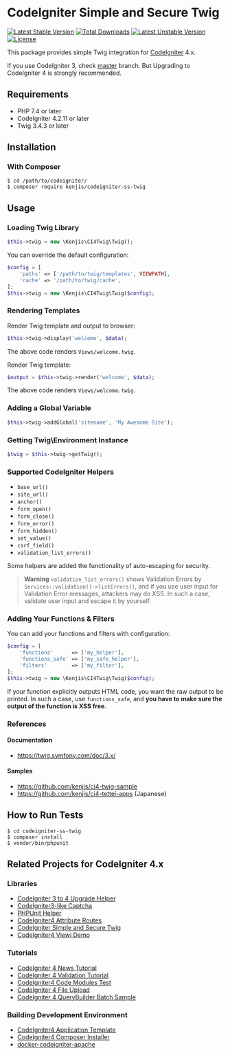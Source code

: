# CodeIgniter Simple and Secure Twig

[![Latest Stable Version](https://poser.pugx.org/kenjis/codeigniter-ss-twig/v/stable)](https://packagist.org/packages/kenjis/codeigniter-ss-twig) [![Total Downloads](https://poser.pugx.org/kenjis/codeigniter-ss-twig/downloads)](https://packagist.org/packages/kenjis/codeigniter-ss-twig) [![Latest Unstable Version](https://poser.pugx.org/kenjis/codeigniter-ss-twig/v/unstable)](https://packagist.org/packages/kenjis/codeigniter-ss-twig) [![License](https://poser.pugx.org/kenjis/codeigniter-ss-twig/license)](https://packagist.org/packages/kenjis/codeigniter-ss-twig)

This package provides simple Twig integration for [CodeIgniter](https://github.com/codeigniter4/CodeIgniter4) 4.x.

If you use CodeIgniter 3, check [master](https://github.com/kenjis/codeigniter-ss-twig/tree/master) branch. But Upgrading to CodeIgniter
4 is strongly recommended.

## Requirements

* PHP 7.4 or later
* CodeIgniter 4.2.11 or later
* Twig 3.4.3 or later

## Installation

### With Composer

~~~
$ cd /path/to/codeigniter/
$ composer require kenjis/codeigniter-ss-twig
~~~

## Usage

### Loading Twig Library

~~~php
$this->twig = new \Kenjis\CI4Twig\Twig();
~~~

You can override the default configuration:

~~~php
$config = [
    'paths' => ['/path/to/twig/templates', VIEWPATH],
    'cache' => '/path/to/twig/cache',
];
$this->twig = new \Kenjis\CI4Twig\Twig($config);
~~~

### Rendering Templates

Render Twig template and output to browser:

~~~php
$this->twig->display('welcome', $data);
~~~

The above code renders `Views/welcome.twig`.

Render Twig template:

~~~php
$output = $this->twig->render('welcome', $data);
~~~

The above code renders `Views/welcome.twig`.

### Adding a Global Variable

~~~php
$this->twig->addGlobal('sitename', 'My Awesome Site');
~~~

### Getting Twig\Environment Instance

~~~php
$twig = $this->twig->getTwig();
~~~

### Supported CodeIgniter Helpers

* `base_url()`
* `site_url()`
* `anchor()`
* `form_open()`
* `form_close()`
* `form_error()`
* `form_hidden()`
* `set_value()`
* `csrf_field()`
* `validation_list_errors()`

Some helpers are added the functionality of auto-escaping for security.

> **Warning**
> `validation_list_errors()` shows Validation Errors by `Services::validation()->listErrors()`,
> and if you use user input for Validation Error messages, attackers may do XSS.
> In such a case, validate user input and escape it by yourself.

### Adding Your Functions & Filters

You can add your functions and filters with configuration:

~~~php
$config = [
    'functions'      => ['my_helper'],
    'functions_safe' => ['my_safe_helper'],
    'filters'        => ['my_filter'],
];
$this->twig = new \Kenjis\CI4Twig\Twig($config);
~~~

If your function explicitly outputs HTML code, you want the raw output to be printed.
In such a case, use `functions_safe`, and **you have to make sure the output of
the function is XSS free**.

### References

#### Documentation

* https://twig.symfony.com/doc/3.x/

#### Samples

* https://github.com/kenjis/ci4-twig-sample
* https://github.com/kenjis/ci4-tettei-apps (Japanese)

## How to Run Tests

~~~
$ cd codeigniter-ss-twig
$ composer install
$ vendor/bin/phpunit
~~~

## Related Projects for CodeIgniter 4.x

### Libraries

- [CodeIgniter 3 to 4 Upgrade Helper](https://github.com/kenjis/ci3-to-4-upgrade-helper)
- [CodeIgniter3-like Captcha](https://github.com/kenjis/ci3-like-captcha)
- [PHPUnit Helper](https://github.com/kenjis/phpunit-helper)
- [CodeIgniter4 Attribute Routes](https://github.com/kenjis/ci4-attribute-routes)
- [CodeIgniter Simple and Secure Twig](https://github.com/kenjis/codeigniter-ss-twig)
- [CodeIgniter4 Viewi Demo](https://github.com/kenjis/ci4-viewi-demo)

### Tutorials

- [CodeIgniter 4 News Tutorial](https://github.com/kenjis/ci4-news)
- [CodeIgniter 4 Validation Tutorial](https://github.com/kenjis/ci4-validation-tutorial)
- [CodeIgniter4 Code Modules Test](https://github.com/kenjis/ci4-modules-test)
- [CodeIgniter 4 File Upload](https://github.com/kenjis/ci4-file-upload)
- [CodeIgniter 4 QueryBuilder Batch Sample](https://github.com/kenjis/ci4-qb-batch-sample)

### Building Development Environment

- [CodeIgniter4 Application Template](https://github.com/kenjis/ci4-app-template)
- [CodeIgniter4 Composer Installer](https://github.com/kenjis/ci4-composer-installer)
- [docker-codeigniter-apache](https://github.com/kenjis/docker-codeigniter-apache)
